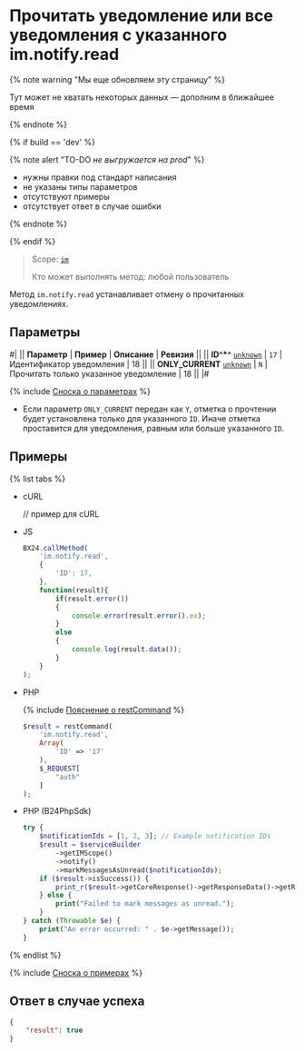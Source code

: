 # Прочитать уведомление или все уведомления с указанного im.notify.read

{% note warning "Мы еще обновляем эту страницу" %}

Тут может не хватать некоторых данных — дополним в ближайшее время

{% endnote %}

{% if build == 'dev' %}

{% note alert "TO-DO _не выгружается на prod_" %}

- нужны правки под стандарт написания
- не указаны типы параметров
- отсутствуют примеры
- отсутствует ответ в случае ошибки

{% endnote %}

{% endif %}

> Scope: [`im`](../../scopes/permissions.md)
>
> Кто может выполнять метод: любой пользователь

Метод `im.notify.read` устанавливает отмену о прочитанных уведомлениях.

## Параметры

#|
|| **Параметр** | **Пример** | **Описание** | **Ревизия** ||
|| **ID^*^**
[`unknown`](../../data-types.md) | `17` | Идентификатор уведомления | 18 ||
|| **ONLY_CURRENT**
[`unknown`](../../data-types.md) | `N` | Прочитать только указанное уведомление | 18 ||
|#

{% include [Сноска о параметрах](../../../_includes/required.md) %}

- Если параметр `ONLY_CURRENT` передан как `Y`, отметка о прочтении будет установлена только для указанного `ID`. Иначе отметка проставится для уведомления, равным или больше указанного `ID`.

## Примеры

{% list tabs %}

- cURL

    // пример для cURL

- JS

    ```js
    BX24.callMethod(
        'im.notify.read',
        {
            'ID': 17,
        },
        function(result){
            if(result.error())
            {
                console.error(result.error().ex);
            }
            else
            {
                console.log(result.data());
            }
        }
    );
    ```

- PHP

    {% include [Пояснение о restCommand](../_includes/rest-command.md) %}

    ```php
    $result = restCommand(
        'im.notify.read',
        Array(
            'ID' => '17'
        ),
        $_REQUEST[
            "auth"
        ]
    );    
    ```

- PHP (B24PhpSdk)

    ```php       
    try {
        $notificationIds = [1, 2, 3]; // Example notification IDs
        $result = $serviceBuilder
            ->getIMScope()
            ->notify()
            ->markMessagesAsUnread($notificationIds);
        if ($result->isSuccess()) {
            print_r($result->getCoreResponse()->getResponseData()->getResult());
        } else {
            print("Failed to mark messages as unread.");
        }
    } catch (Throwable $e) {
        print("An error occurred: " . $e->getMessage());
    }
    ```

{% endlist %}

{% include [Сноска о примерах](../../../_includes/examples.md) %}

## Ответ в случае успеха

```json
{
    "result": true
}        
```